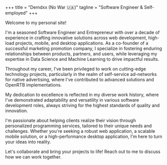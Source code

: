 +++
title = "Demdxx (No War 🇺🇦)"
tagline = "Software Engineer & Self-employed"
+++


Welcome to my personal site!

I'm a seasoned Software Engineer and Entrepreneur with over a decade of experience in crafting innovative solutions across web development, high-load projects, mobile, and desktop applications. As a co-founder of a successful marketing promotion company, I specialize in fostering enduring relationships between products, partners, and users, while leveraging my expertise in Data Science and Machine Learning to drive impactful results.

Throughout my career, I've been privileged to work on cutting-edge technology projects, particularly in the realm of self-service ad-networks for native advertising, where I've contributed to advanced solutions and OpenRTB implementations.

My dedication to excellence is reflected in my diverse work history, where I've demonstrated adaptability and versatility in various software development roles, always striving for the highest standards of quality and innovation.

I'm passionate about helping clients realize their vision through personalized programming services, tailored to their unique needs and challenges. Whether you're seeking a robust web application, a scalable mobile solution, or a high-performance desktop application, I'm here to turn your ideas into reality.

Let's collaborate and bring your projects to life! Reach out to me to discuss how we can work together.
